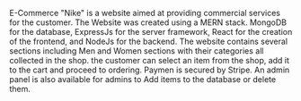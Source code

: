 E-Commerce "Nike" is a website aimed at providing commercial services for the customer. 
The Website was created using a MERN stack. MongoDB for the database, ExpressJs for the server framework, React for the creation of the frontend, and NodeJs for the backend.
The website contains several sections including Men and Women sections with their categories all collected in the shop. the customer can select an item from the shop, add it to the cart and proceed to ordering. Paymen is secured by Stripe.
An admin panel is also available for admins to Add items to the database or delete them. 
